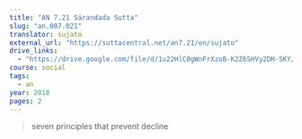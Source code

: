 ```yaml
---
title: "AN 7.21 Sārandada Sutta"
slug: "an.007.021"
translator: sujato
external_url: "https://suttacentral.net/an7.21/en/sujato"
drive_links:
  - "https://drive.google.com/file/d/1u22HlC0gWnFrXzoB-K2Z6SHVy2DH-SKY/view?usp=drivesdk"
course: social
tags:
  - an
year: 2018
pages: 2
---
```


> seven principles that prevent decline
